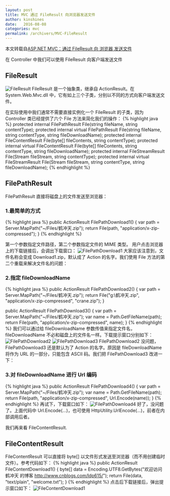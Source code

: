 ```yaml
---
layout: post
title: MVC 通过 FileResult 向浏览器发送文件
author: kinshines
date:   2016-08-08
categories: mvc
permalink: /archivers/MVC-FileResult
---
```


本文转载自[ASP.NET MVC：通过 FileResult 向 浏览器 发送文件](http://www.cnblogs.com/ldp615/archive/2010/09/17/asp-net-mvc-file-result.html)

<p class="lead">在 Controller 中我们可以使用 FileResult 向客户端发送文件</p>

## FileResult
![FileResult](https://kinshines.github.io/img/mvc-fileresult/FileResult_2.png)
FileResult 是一个抽象类，继承自 ActionResult。在 System.Web.Mvc.dll 中，它有如上三个子类，分别以不同的方式向客户端发送文件。

在实际使用中我们通常不需要直接实例化一个 FileResult 的子类，因为 Controller 类已经提供了六个 File 方法来简化我们的操作：
{% highlight java %}
protected internal FilePathResult File(string fileName, string contentType);
protected internal virtual FilePathResult File(string fileName, string contentType, string fileDownloadName);
protected internal FileContentResult File(byte[] fileContents, string contentType);
protected internal virtual FileContentResult File(byte[] fileContents, string contentType, string fileDownloadName);
protected internal FileStreamResult File(Stream fileStream, string contentType);
protected internal virtual FileStreamResult File(Stream fileStream, string contentType, string fileDownloadName);
{% endhighlight %}

## FilePathResult
FilePathResult 直接将磁盘上的文件发送至浏览器：
### 1.最简单的方式
{% highlight java %}
public ActionResult FilePathDownload1()
{
    var path = Server.MapPath("~/Files/鹤冲天.zip");
    return File(path, "application/x-zip-compressed");
}
{% endhighlight %}

第一个参数指定文件路径，第二个参数指定文件的 MIME 类型。
用户点击浏览器上的下载链接后，会调出下载窗口：
![FilePathDownload1](https://kinshines.github.io/img/mvc-fileresult/FilePathDownload1_2.png)
大家应该注意到，文件名称会变成 Download1.zip，默认成了 Action 的名字。我们使用 File 方法的第二个重载来解决文件名的问题：
### 2.指定 fileDownloadName
{% highlight java %}
public ActionResult FilePathDownload2()
{
    var path = Server.MapPath("~/Files/鹤冲天.zip"); 
    return File("g:\\鹤冲天.zip", "application/x-zip-compressed", "crane.zip");
}

public ActionResult FilePathDownload3()
{
    var path = Server.MapPath("~/Files/鹤冲天.zip"); 
    var name = Path.GetFileName(path);
    return File(path, "application/x-zip-compressed", name);
}
{% endhighlight %}
我们可以通过给 fileDownloadName 参数传值来指定文件名，fileDownloadName 不必和磁盘上的文件名一样。下载提示窗口分别如下：
![FilePathDownload2](https://kinshines.github.io/img/mvc-fileresult/FilePathDownload2_2.png)
![FilePathDownload3](https://kinshines.github.io/img/mvc-fileresult/FilePathDownload3_2.png)
FilePathDownload2 没问题，FilePathDownload3 还是默认为了 Action 的名字。原因是 fileDownloadName 将作为 URL 的一部分，只能包含 ASCII 码。我们把 FilePathDownload3 改进一下：
### 3.对 fileDownloadName 进行 Url 编码
{% highlight java %}
public ActionResult FilePathDownload4()
{
    var path = Server.MapPath("~/Files/鹤冲天.zip");
    var name = Path.GetFileName(path);
    return File(path, "application/x-zip-compressed", Url.Encode(name));
}
{% endhighlight %}
再试下，下载窗口如下：
![FilePathDownload4](https://kinshines.github.io/img/mvc-fileresult/FilePathDownload4_2.png)
好了，没问题了。上面代码中 Url.Encode(…)，也可使用 HttpUtility.UrlEncode(…)，前者在内部调用后者。

我们再来看 FileContentResult.
## FileContentResult
FileContentResult 可以直接将 byte[] 以文件形式发送至浏览器（而不用创建临时文件）。参考代码如下：
{% highlight java %}
public ActionResult FileContentDownload1()
{
    byte[] data = Encoding.UTF8.GetBytes("欢迎访问 鹤冲天 的博客 http://www.cnblogs.com/ldp615/");
    return File(data, "text/plain", "welcome.txt");
}
{% endhighlight %}
点击后下载链接后，弹出提示窗口如下：
![FileContentDownload1](https://kinshines.github.io/img/mvc-fileresult/FileContentDownload1_2.png)
